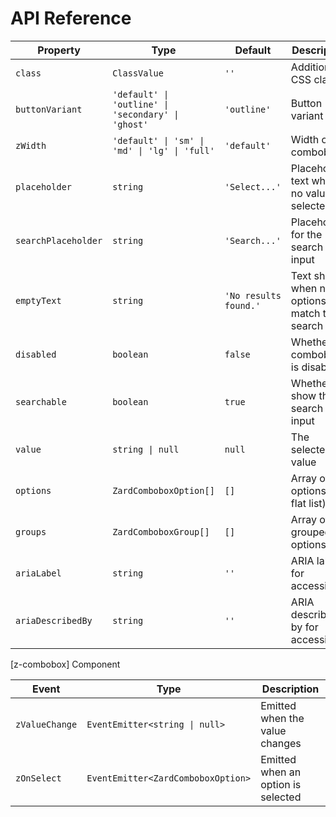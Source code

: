 # API Reference

| Property            | Type                                               | Default               | Description                                 |
| ------------------- | -------------------------------------------------- | --------------------- | ------------------------------------------- |
| `class`             | `ClassValue`                                       | `''`                  | Additional CSS classes                      |
| `buttonVariant`     | `'default' \| 'outline' \| 'secondary' \| 'ghost'` | `'outline'`           | Button variant style                        |
| `zWidth`            | `'default' \| 'sm' \| 'md' \| 'lg' \| 'full'`      | `'default'`           | Width of the combobox                       |
| `placeholder`       | `string`                                           | `'Select...'`         | Placeholder text when no value is selected  |
| `searchPlaceholder` | `string`                                           | `'Search...'`         | Placeholder for the search input            |
| `emptyText`         | `string`                                           | `'No results found.'` | Text shown when no options match the search |
| `disabled`          | `boolean`                                          | `false`               | Whether the combobox is disabled            |
| `searchable`        | `boolean`                                          | `true`                | Whether to show the search input            |
| `value`             | `string \| null`                                   | `null`                | The selected value                          |
| `options`           | `ZardComboboxOption[]`                             | `[]`                  | Array of options (for flat list)            |
| `groups`            | `ZardComboboxGroup[]`                              | `[]`                  | Array of grouped options                    |
| `ariaLabel`         | `string`                                           | `''`                  | ARIA label for accessibility                |
| `ariaDescribedBy`   | `string`                                           | `''`                  | ARIA described-by for accessibility         |

[z-combobox] Component

| Event          | Type                               | Description                        |
| -------------- | ---------------------------------- | ---------------------------------- |
| `zValueChange` | `EventEmitter<string \| null>`     | Emitted when the value changes     |
| `zOnSelect`    | `EventEmitter<ZardComboboxOption>` | Emitted when an option is selected |
